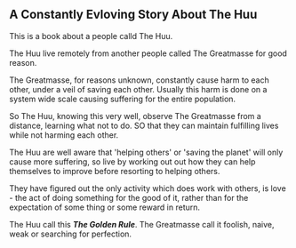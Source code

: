 ## A Constantly Evloving Story About **The Huu**
This is a book about a people calld The Huu.

The Huu live remotely from another people called The Greatmasse for good reason.

The Greatmasse, for reasons unknown, constantly cause harm to each other, under a veil of saving each other. Usually this harm is done on a system wide scale causing suffering for the entire population.

So The Huu, knowing this very well, observe The Greatmasse from a distance, learning what not to do. SO that they can maintain fulfilling lives while not harming each other.

The Huu are well aware that 'helping others' or 'saving the planet' will only cause more suffering, so live by working out out how they can help themselves to improve before resorting to helping others.

They have figured out the only activity which does work with others, is love - the act of doing something for the good of it, rather than for the expectation of some thing or some reward in return.

The Huu call this ***The Golden Rule***. The Greatmasse call it foolish, naive, weak or searching for perfection.
